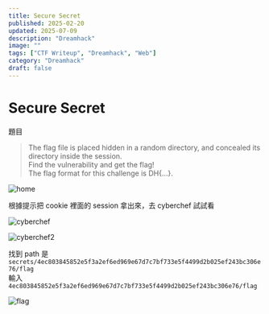 ```yaml
---
title: Secure Secret
published: 2025-02-20
updated: 2025-07-09
description: "Dreamhack"
image: ""
tags: ["CTF Writeup", "Dreamhack", "Web"]
category: "Dreamhack"
draft: false
---
```


# Secure Secret

題目

> The flag file is placed hidden in a random directory, and concealed its directory inside the session.  
> Find the vulnerability and get the flag!  
> The flag format for this challenge is DH{...}.

![home](/assets/dreamhack/SecureSecret/image.png)

根據提示把 cookie 裡面的 session 拿出來，去 cyberchef 試試看

![cyberchef](/assets/dreamhack/SecureSecret/image-1.png)

![cyberchef2](/assets/dreamhack/SecureSecret/image-2.png)

找到 path 是 `secrets/4ec803845852e5f3a2ef6ed969e67d7c7bf733e5f4499d2b025ef243bc306e76/flag`  
輸入 `4ec803845852e5f3a2ef6ed969e67d7c7bf733e5f4499d2b025ef243bc306e76/flag`

![flag](/assets/dreamhack/SecureSecret/image-3.png)
